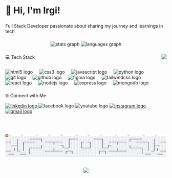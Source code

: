<h1 align="left">👋 Hi, I'm Irgi!</h1>

###

<p align="left"><!--💻 --> Full Stack Developer passionate about sharing my journey and learnings in tech <!-- <br>🎥 Creating and sharing content about programming, web development, and productivity <br>🌱 learninginpublic while building personal projects and exploring new tech <br>📊 Currently focusing on AI, Machine Learning, and AI Engineering --></p>

###

<!-- Git Status -->

<div align="center">
  <img src="https://github-readme-stats.vercel.app/api?username=irgiadit7&hide_title=false&hide_rank=false&show_icons=true&include_all_commits=true&count_private=true&disable_animations=false&theme=dracula&locale=en&hide_border=false" height="150" alt="stats graph"  />
  <img src="https://github-readme-stats.vercel.app/api/top-langs?username=irgiadit7&locale=en&hide_title=false&layout=compact&card_width=320&langs_count=10&theme=dracula&hide_border=false" height="150" alt="languages graph"  />

<!-- ![irgiadit7's Streak](https://github-readme-streak-stats.herokuapp.com/?user=irgiadit7&theme=dracula&hide_border=false) -->

  <!--  <img src="https://github-readme-stats.vercel.app/api/top-langs?username=irgiadit7&locale=en&hide_title=false&layout=compact&card_width=320&langs_count=5&theme=dracula&hide_border=false" height="150" alt="languages graph"  /> -->
</div> 




###

<img align="right" height="250" src="https://files.catbox.moe/ifv0rd.png"  />

###

<p align="left">💻 Tech Stack</p>

###

<div align="left">
  <img src="https://cdn.jsdelivr.net/gh/devicons/devicon/icons/html5/html5-original.svg" height="30" alt="html5 logo"  />
  <img width="12" />
  <img src="https://cdn.jsdelivr.net/gh/devicons/devicon/icons/css3/css3-original.svg" height="30" alt="css3 logo"  />
  <img width="12" />
  <img src="https://cdn.jsdelivr.net/gh/devicons/devicon/icons/javascript/javascript-original.svg" height="30" alt="javascript logo"  />
  <img width="12" />
  <img src="https://cdn.jsdelivr.net/gh/devicons/devicon/icons/python/python-original.svg" height="30" alt="python logo"  />
  <img width="12" />
  <img src="https://cdn.simpleicons.org/git/F05032" height="30" alt="git logo"  />
  <img width="12" />
  <img src="https://skillicons.dev/icons?i=github" height="30" alt="github logo"  />
  <img width="12" />
  <img src="https://cdn.jsdelivr.net/gh/devicons/devicon/icons/figma/figma-original.svg" height="30" alt="figma logo"  />
  <img width="12" />
  <img src="https://skillicons.dev/icons?i=tailwind" height="30" alt="tailwindcss logo"  />
  <img width="12" />
  <img src="https://cdn.jsdelivr.net/gh/devicons/devicon/icons/react/react-original.svg" height="30" alt="react logo"  />
  <img width="12" />
  <img src="https://cdn.jsdelivr.net/gh/devicons/devicon/icons/nodejs/nodejs-original.svg" height="30" alt="nodejs logo"  />
  <img width="12" />
  <img src="https://img.shields.io/badge/Express-000000?logo=express&logoColor=white&style=for-the-badge" height="30" alt="express logo"  />
  <img width="12" />
  <img src="https://cdn.simpleicons.org/mongodb/47A248" height="30" alt="mongodb logo"  />
</div>

###

<p align="left">🌐 Connect with Me</p>

<div align="left">
  <a href="https://www.linkedin.com/in/irgi-adit-pratama/" target="_blank">
    <img src="https://raw.githubusercontent.com/maurodesouza/profile-readme-generator/master/src/assets/icons/social/linkedin/default.svg" width="52" height="40" alt="linkedin logo"  />
  </a>
  <img src="https://raw.githubusercontent.com/maurodesouza/profile-readme-generator/master/src/assets/icons/social/facebook/default.svg" width="52" height="40" alt="facebook logo"  />
  <img src="https://raw.githubusercontent.com/maurodesouza/profile-readme-generator/master/src/assets/icons/social/youtube/default.svg" width="52" height="40" alt="youtube logo"  />
  <a href="https://www.instagram.com/_iaprtma/#" target="_blank">
    <img src="https://raw.githubusercontent.com/maurodesouza/profile-readme-generator/master/src/assets/icons/social/instagram/default.svg" width="52" height="40" alt="instagram logo"  />
  </a>
  <a href="mailto:codewithgiii@gmail.com?subject=Halo%20CodeWithGiii" target="_blank">
    <img src="https://raw.githubusercontent.com/maurodesouza/profile-readme-generator/master/src/assets/icons/social/gmail/default.svg" width="52" height="40" alt="gmail logo"  />
  </a>
</div>


###

<picture>
  <source media="(prefers-color-scheme: dark)" srcset="https://raw.githubusercontent.com/irgiadit7/irgiadit7/output/pacman-contribution-graph-dark.svg">
  <source media="(prefers-color-scheme: light)" srcset="https://raw.githubusercontent.com/irgiadit7/irgiadit7/output/pacman-contribution-graph.svg">
  <img alt="pacman contribution graph" src="https://raw.githubusercontent.com/irgiadit7/irgiadit7/output/pacman-contribution-graph.svg">
</picture>

###

<div align="center">
  <img src="https://visitor-badge.laobi.icu/badge?page_id=irgiadit7.irgiadit7&"  />
</div>

###


<!-- Credit : https://github.com/maurodesouza/profile-readme-generator -->
